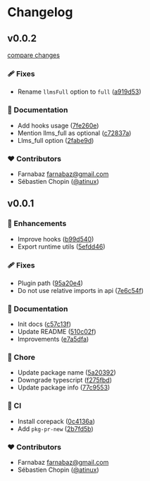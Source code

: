 # Changelog


## v0.0.2

[compare changes](https://github.com/nuxtlabs/nuxt-llms/compare/v0.0.1...v0.0.2)

### 🩹 Fixes

- Rename `llmsFull` option to `full` ([a919d53](https://github.com/nuxtlabs/nuxt-llms/commit/a919d53))

### 📖 Documentation

- Add hooks usage ([7fe260e](https://github.com/nuxtlabs/nuxt-llms/commit/7fe260e))
- Mention llms_full as optional ([c72837a](https://github.com/nuxtlabs/nuxt-llms/commit/c72837a))
- Llms_full option ([2fabe9d](https://github.com/nuxtlabs/nuxt-llms/commit/2fabe9d))

### ❤️ Contributors

- Farnabaz <farnabaz@gmail.com>
- Sébastien Chopin ([@atinux](http://github.com/atinux))

## v0.0.1


### 🚀 Enhancements

- Improve hooks ([b99d540](https://github.com/nuxtlabs/nuxt-llms/commit/b99d540))
- Export runtime utils ([5efdd46](https://github.com/nuxtlabs/nuxt-llms/commit/5efdd46))

### 🩹 Fixes

- Plugin path ([95a20e4](https://github.com/nuxtlabs/nuxt-llms/commit/95a20e4))
- Do not use relative imports in api ([7e6c54f](https://github.com/nuxtlabs/nuxt-llms/commit/7e6c54f))

### 📖 Documentation

- Init docs ([c57c13f](https://github.com/nuxtlabs/nuxt-llms/commit/c57c13f))
- Update README ([510c02f](https://github.com/nuxtlabs/nuxt-llms/commit/510c02f))
- Improvements ([e7a5dfa](https://github.com/nuxtlabs/nuxt-llms/commit/e7a5dfa))

### 🏡 Chore

- Update package name ([5a20392](https://github.com/nuxtlabs/nuxt-llms/commit/5a20392))
- Downgrade typescript ([f275fbd](https://github.com/nuxtlabs/nuxt-llms/commit/f275fbd))
- Update package info ([77c9553](https://github.com/nuxtlabs/nuxt-llms/commit/77c9553))

### 🤖 CI

- Install corepack ([0c4136a](https://github.com/nuxtlabs/nuxt-llms/commit/0c4136a))
- Add `pkg-pr-new` ([2b7fd5b](https://github.com/nuxtlabs/nuxt-llms/commit/2b7fd5b))

### ❤️ Contributors

- Farnabaz <farnabaz@gmail.com>
- Sébastien Chopin ([@atinux](http://github.com/atinux))


